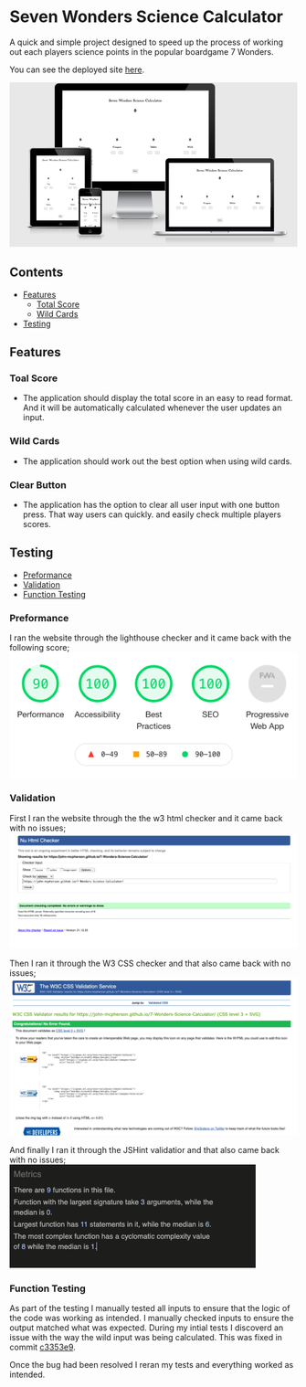 # **Seven Wonders Science Calculator**

A quick and simple project designed to speed up the process of working out each players science points in the popular boardgame 7 Wonders.

You can see the deployed site [here](https://john-mcpherson.github.io/7-Wonders-Science-Calculator/).

![Preview](./assets/imgs/readme/preview.png)

## **Contents**
* [Features](#features)
    * [Total Score](#total-score) 
    * [Wild Cards](#wild-cards) 
* [Testing](#testing)

## **Features**
### **Toal Score**
* The application should display the total score in an easy to read format. And it will be automatically calculated whenever the user updates an input.  

### **Wild Cards**
* The application should work out the best option when using wild cards. 

### **Clear Button**
* The application has the option to clear all user input with one button press. That way users can quickly. and easily check multiple players scores. 

## **Testing**
* [Preformance](#preformance)
* [Validation](#validation)
* [Function Testing](#function-testing)

### **Preformance**

I ran the website through the lighthouse checker and it came back with the following score;
![CSS](./assets/imgs/readme/lighthouse.png)

### **Validation**

First I ran the website through the the w3 html checker and it came back with no issues;
![CSS](./assets/imgs/readme/w3-html-checker.png)

Then I ran it through the W3 CSS checker and that also came back with no issues; 
![CSS](./assets/imgs/readme/w3-css-checker.png)

And finally I ran it through the JSHint validatior and that also came back with no issues; 
![JSHint](./assets/imgs/readme/jshint-validator.png)

### **Function Testing**

As part of the testing I manually tested all inputs to ensure that the logic of the code was working as intended. I manually checked inputs to ensure the output matched what was expected. During my intial tests I discoverd an issue with the way the wild input was being calculated. This was fixed in commit [c3353e9](https://github.com/John-McPherson/7-Wonders-Science-Calculator/blob/1f9e59e7efd799d67f4d9464f7123ca672f5c780/assets/js/script.js). 

Once the bug had been resolved I reran my tests and everything worked as intended. 








